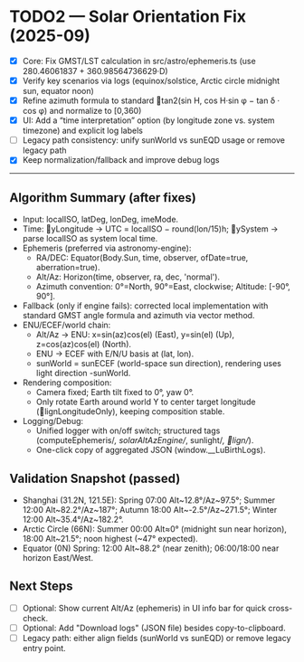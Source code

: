 ﻿# TODO2 — Solar Orientation Fix (2025-09)

- [x] Core: Fix GMST/LST calculation in src/astro/ephemeris.ts (use 280.46061837 + 360.98564736629·D)
- [x] Verify key scenarios via logs (equinox/solstice, Arctic circle midnight sun, equator noon)
- [x] Refine azimuth formula to standard tan2(sin H, cos H·sin φ − tan δ · cos φ) and normalize to [0,360)
- [x] UI: Add a “time interpretation” option (by longitude zone vs. system timezone) and explicit log labels
- [ ] Legacy path consistency: unify sunWorld vs sunEQD usage or remove legacy path
- [x] Keep normalization/fallback and improve debug logs

---

## Algorithm Summary (after fixes)

- Input: localISO, latDeg, lonDeg, 	imeMode.
- Time: yLongitude → UTC = localISO − round(lon/15)h; ySystem → parse localISO as system local time.
- Ephemeris (preferred via astronomy-engine):
  - RA/DEC: Equator(Body.Sun, time, observer, ofDate=true, aberration=true).
  - Alt/Az: Horizon(time, observer, ra, dec, 'normal').
  - Azimuth convention: 0°=North, 90°=East, clockwise; Altitude: [-90°, 90°].
- Fallback (only if engine fails): corrected local implementation with standard GMST angle formula and azimuth via vector method.
- ENU/ECEF/world chain:
  - Alt/Az → ENU: x=sin(az)cos(el) (East), y=sin(el) (Up), z=cos(az)cos(el) (North).
  - ENU → ECEF with E/N/U basis at (lat, lon).
  - sunWorld = sunECEF (world-space sun direction), rendering uses light direction -sunWorld.
- Rendering composition:
  - Camera fixed; Earth tilt fixed to 0°, yaw 0°.
  - Only rotate Earth around world Y to center target longitude (lignLongitudeOnly), keeping composition stable.
- Logging/Debug:
  - Unified logger with on/off switch; structured tags (computeEphemeris/*, solarAltAzEngine/*, sunlight/*, lign/*).
  - One-click copy of aggregated JSON (window.__LuBirthLogs).

## Validation Snapshot (passed)

- Shanghai (31.2N, 121.5E): Spring 07:00 Alt~12.8°/Az~97.5°; Summer 12:00 Alt~82.2°/Az~187°; Autumn 18:00 Alt~-2.5°/Az~271.5°; Winter 12:00 Alt~35.4°/Az~182.2°.
- Arctic Circle (66N): Summer 00:00 Alt≈0° (midnight sun near horizon), 18:00 Alt~21.5°; noon highest (~47° expected).
- Equator (0N) Spring: 12:00 Alt~88.2° (near zenith); 06:00/18:00 near horizon East/West.

## Next Steps

- [ ] Optional: Show current Alt/Az (ephemeris) in UI info bar for quick cross-check.
- [ ] Optional: Add "Download logs" (JSON file) besides copy-to-clipboard.
- [ ] Legacy path: either align fields (sunWorld vs sunEQD) or remove legacy entry point.
